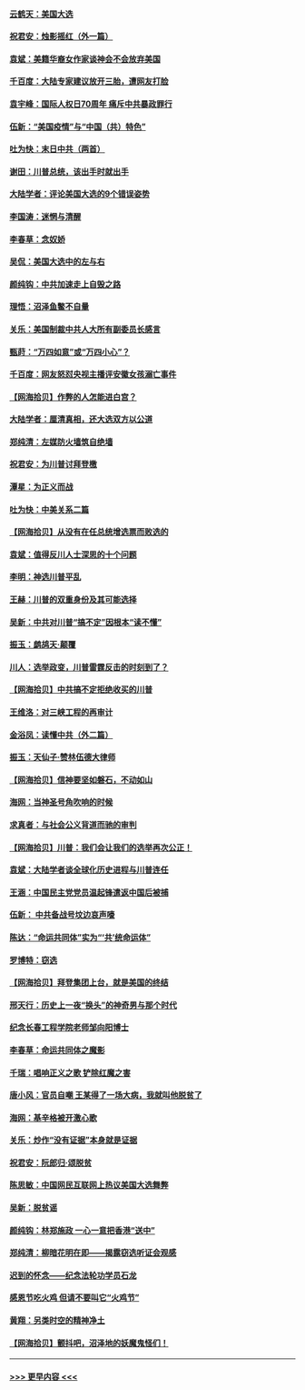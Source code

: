 #### [云鹤天：美国大选](../pages/nsc993/n12615994.md?t=12131051) 
#### [祝君安：烛影摇红（外一篇）](../pages/nsc993/n12615975.md?t=12131051) 
#### [袁斌：美籍华裔女作家谈神会不会放弃美国](../pages/nsc993/n12615263.md?t=12131051) 
#### [千百度：大陆专家建议放开三胎，遭网友打脸](../pages/nsc993/n12614456.md?t=12131051) 
#### [袁宇峰：国际人权日70周年 痛斥中共暴政罪行](../pages/nsc993/n12611965.md?t=12131051) 
#### [伍新：“美国疫情”与“中国（共）特色”](../pages/nsc993/n12611463.md?t=12131051) 
#### [吐为快：末日中共（两首）](../pages/nsc993/n12611461.md?t=12131051) 
#### [谢田：川普总统，该出手时就出手](../pages/nsc993/n12610905.md?t=12131051) 
#### [大陆学者：评论美国大选的9个错误姿势](../pages/nsc993/n12609586.md?t=12131051) 
#### [李国涛：迷惘与清醒](../pages/nsc993/n12607532.md?t=12131051) 
#### [李春草：念奴娇](../pages/nsc993/n12607083.md?t=12131051) 
#### [吴侃：美国大选中的左与右](../pages/nsc993/n12607054.md?t=12131051) 
#### [颜纯钩：中共加速走上自毁之路](../pages/nsc993/n12606473.md?t=12131051) 
#### [理悟：沼泽鱼鳖不自量](../pages/nsc993/n12606454.md?t=12131051) 
#### [关乐：美国制裁中共人大所有副委员长感言](../pages/nsc993/n12606442.md?t=12131051) 
#### [甄莳：“万四如意”或“万四小心”？](../pages/nsc993/n12606091.md?t=12131051) 
#### [千百度：网友怒怼央视主播评安徽女孩溺亡事件](../pages/nsc993/n12605370.md?t=12131051) 
#### [【网海拾贝】作弊的人怎能进白宫？](../pages/nsc993/n12603546.md?t=12131051) 
#### [大陆学者：厘清真相，还大选双方以公道](../pages/nsc993/n12603475.md?t=12131051) 
#### [郑纯清：左媒防火墙筑自绝墙](../pages/nsc993/n12602226.md?t=12131051) 
#### [祝君安：为川普讨拜登檄](../pages/nsc993/n12602199.md?t=12131051) 
#### [潭星：为正义而战](../pages/nsc993/n12600926.md?t=12131051) 
#### [吐为快：中美关系二篇](../pages/nsc993/n12600908.md?t=12131051) 
#### [【网海拾贝】从没有在任总统增选票而败选的](../pages/nsc993/n12600435.md?t=12131051) 
#### [袁斌：值得反川人士深思的十个问题](../pages/nsc993/n12600332.md?t=12131051) 
#### [李明：神选川普平乱](../pages/nsc993/n12599751.md?t=12131051) 
#### [王赫：川普的双重身份及其可能选择](../pages/nsc993/n12599723.md?t=12131051) 
#### [吴新：中共对川普“搞不定”因根本“读不懂”](../pages/nsc993/n12599502.md?t=12131051) 
#### [振玉：鹧鸪天‧颠覆](../pages/nsc993/n12599494.md?t=12131051) 
#### [川人：选举政变，川普雷霆反击的时刻到了？](../pages/nsc993/n12599291.md?t=12131051) 
#### [【网海拾贝】中共搞不定拒绝收买的川普](../pages/nsc993/n12598955.md?t=12131051) 
#### [王维洛：对三峡工程的再审计](../pages/nsc993/n12598436.md?t=12131051) 
#### [金浴凤：读懂中共（外二篇）](../pages/nsc993/n12597943.md?t=12131051) 
#### [振玉：天仙子‧赞林伍德大律师](../pages/nsc993/n12597929.md?t=12131051) 
#### [【网海拾贝】信神要坚如磐石，不动如山](../pages/nsc993/n12597901.md?t=12131051) 
#### [海网：当神圣号角吹响的时候](../pages/nsc993/n12595891.md?t=12131051) 
#### [求真者：与社会公义背道而驰的审判](../pages/nsc993/n12595868.md?t=12131051) 
#### [【网海拾贝】川普：我们会让我们的选举再次公正！](../pages/nsc993/n12594930.md?t=12131051) 
#### [袁斌：大陆学者谈全球化历史进程与川普连任](../pages/nsc993/n12594690.md?t=12131051) 
#### [王涵：中国民主党党员温起锋遣返中国后被捕](../pages/nsc993/n12594540.md?t=12131051) 
#### [伍新： 中共备战号坟边哀声嚎](../pages/nsc993/n12593086.md?t=12131051) 
#### [陈达：“命运共同体”实为“‘共’统命运体”](../pages/nsc993/n12590865.md?t=12131051) 
#### [罗博特：窃选](../pages/nsc993/n12590619.md?t=12131051) 
#### [【网海拾贝】拜登集团上台，就是美国的终结](../pages/nsc993/n12589725.md?t=12131051) 
#### [邢天行：历史上一夜“换头”的神奇男与那个时代](../pages/nsc993/n12589424.md?t=12131051) 
#### [纪念长春工程学院老师邹向阳博士](../pages/nsc993/n12585390.md?t=12131051) 
#### [李春草：命运共同体之魔影](../pages/nsc993/n12585026.md?t=12131051) 
#### [千瑞：唱响正义之歌 铲除红魔之害](../pages/nsc993/n12585002.md?t=12131051) 
#### [唐小风：官员自嘲 王某得了一场大病，我就叫他脱贫了](../pages/nsc993/n12584981.md?t=12131051) 
#### [海网：基辛格被开激心歌](../pages/nsc993/n12584946.md?t=12131051) 
#### [关乐：炒作“没有证据”本身就是证据](../pages/nsc993/n12583146.md?t=12131051) 
#### [祝君安：阮郎归‧颂脱贫](../pages/nsc993/n12583119.md?t=12131051) 
#### [陈思敏：中国网民互联网上热议美国大选舞弊](../pages/nsc993/n12582845.md?t=12131051) 
#### [吴新：脱贫谣](../pages/nsc993/n12580839.md?t=12131051) 
#### [颜纯钩：林郑施政 一心一意把香港“送中”](../pages/nsc993/n12580805.md?t=12131051) 
#### [郑纯清：柳暗花明在即——揭露窃选听证会观感](../pages/nsc993/n12580795.md?t=12131051) 
#### [迟到的怀念——纪念法轮功学员石龙](../pages/nsc993/n12580245.md?t=12131051) 
#### [感恩节吃火鸡  但请不要叫它“火鸡节”](../pages/nsc993/n12580252.md?t=12131051) 
#### [黄翔：另类时空的精神净土](../pages/nsc993/n12578638.md?t=12131051) 
#### [【网海拾贝】颤抖吧，沼泽地的妖魔鬼怪们！](../pages/nsc993/n12578552.md?t=12131051) 

----
#### [ >>> 更早内容 <<< ](../indexes/nsc993-earlier.md)
